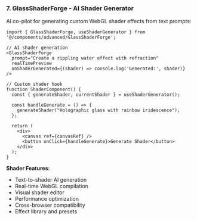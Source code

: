 ### 7. GlassShaderForge - AI Shader Generator

AI co-pilot for generating custom WebGL shader effects from text prompts:

```tsx
import { GlassShaderForge, useShaderGenerator } from '@/components/advanced/GlassShaderForge';

// AI shader generation
<GlassShaderForge
  prompt="Create a rippling water effect with refraction"
  realTimePreview
  onShaderGenerated={(shader) => console.log('Generated:', shader)}
/>

// Custom shader hook
function ShaderComponent() {
  const { generateShader, currentShader } = useShaderGenerator();
  
  const handleGenerate = () => {
    generateShader("Holographic glass with rainbow iridescence");
  };
  
  return (
    <div>
      <canvas ref={canvasRef} />
      <button onClick={handleGenerate}>Generate Shader</button>
    </div>
  );
}
```

**Shader Features**:
- Text-to-shader AI generation
- Real-time WebGL compilation
- Visual shader editor
- Performance optimization
- Cross-browser compatibility
- Effect library and presets

